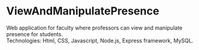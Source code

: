 # ViewAndManipulatePresence
Web application for faculty where professors can view and manipulate presence for students. <br />
Technologies: Html, CSS, Javascript, Node.js, Express framework, MySQL.

